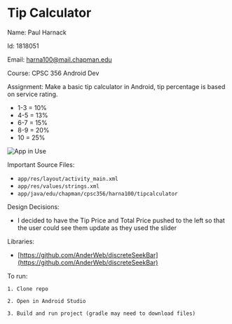 # Tip Calculator

Name: Paul Harnack

Id: 1818051

Email: harna100@mail.chapman.edu

Course: CPSC 356 Android Dev

Assignment: Make a basic tip calculator in Android, tip percentage is based on service rating. 
  * 1-3 = 10%
  * 4-5 = 13%
  * 6-7 = 15%
  * 8-9 = 20%
  * 10 = 25%

![App in Use](https://i.imgur.com/RaiBDUc.gif)

Important Source Files:
  * `app/res/layout/activity_main.xml`
  * `app/res/values/strings.xml`
  * `app/java/edu/chapman/cpsc356/harna100/tipcalculator`

Design Decisions:
  * I decided to have the Tip Price and Total Price pushed to the left so that the user could see them update as they used the slider

Libraries:
  * [https://github.com/AnderWeb/discreteSeekBar](https://github.com/AnderWeb/discreteSeekBar)


To run:

	1. Clone repo

	2. Open in Android Studio

	3. Build and run project (gradle may need to download files)